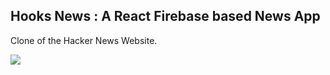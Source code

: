 ## Hooks News : A React Firebase based News App
Clone of the Hacker News Website.

<img src="Hooks News - Google Chrome 2021-03-07 01-57-59.gif"/>
